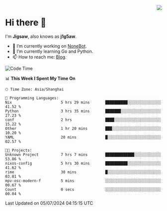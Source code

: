<a href="#">
  <img align="right" src="https://github-readme-stats.vercel.app/api?username=j1g5awi&count_private=true&show_icons=true&title_color=80070B&text_color=B3B3B3&bg_color=212121&icon_color=80070B" />
</a>

# Hi there 👋

I'm **Jigsaw**, also knows as **j1g5aw**.

- 🔭 I’m currently working on [NoneBot](https://github.com/nonebot).
- 🌱 I’m currently learning Go and Python.
- 📫 How to reach me: [Blog](https://blog.maddestroyer.xyz/).

<!--START_SECTION:waka-->
![Code Time](http://img.shields.io/badge/Code%20Time-1%2C502%20hrs%2035%20mins-blue)

📊 **This Week I Spent My Time On** 

```text
🕑︎ Time Zone: Asia/Shanghai

💬 Programming Languages: 
Nix                      5 hrs 29 mins       ██████████░░░░░░░░░░░░░░░   41.52 % 
Python                   3 hrs 35 mins       ███████░░░░░░░░░░░░░░░░░░   27.23 % 
conf                     2 hrs               ████░░░░░░░░░░░░░░░░░░░░░   15.22 % 
Other                    1 hr 20 mins        ███░░░░░░░░░░░░░░░░░░░░░░   10.20 % 
YAML                     20 mins             █░░░░░░░░░░░░░░░░░░░░░░░░   02.57 % 

🐱‍💻 Projects: 
Unknown Project          7 hrs 7 mins        █████████████░░░░░░░░░░░░   53.86 % 
nixos-config             5 hrs 30 mins       ██████████░░░░░░░░░░░░░░░   41.62 % 
rime                     30 mins             █░░░░░░░░░░░░░░░░░░░░░░░░   03.81 % 
mpv-osc-modern-f         5 mins              ░░░░░░░░░░░░░░░░░░░░░░░░░   00.67 % 
Count                    0 secs              ░░░░░░░░░░░░░░░░░░░░░░░░░   00.04 % 
```


 Last Updated on 05/07/2024 04:15:15 UTC
<!--END_SECTION:waka-->

